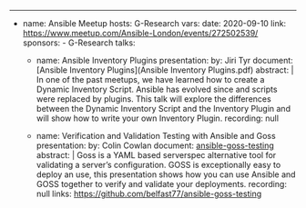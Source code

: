 ---
- name: Ansible Meetup
  hosts: G-Research
  vars:
    date: 2020-09-10
    link: https://www.meetup.com/Ansible-London/events/272502539/
    sponsors:
      - G-Research
  talks:
    - name: Ansible Inventory Plugins
      presentation:
        by: Jiri Tyr
        document: [Ansible Inventory Plugins](Ansible Inventory Plugins.pdf)
        abstract: |
          In one of the past meetups, we have learned how to create a Dynamic
          Inventory Script. Ansible has evolved since and scripts were replaced
          by plugins. This talk will explore the differences between the
          Dynamic Inventory Script and the Inventory Plugin and will show how
          to write your own Inventory Plugin.
        recording: null

    - name: Verification and Validation Testing with Ansible and Goss 
      presentation:
        by: Colin Cowlan
        document: [ansible-goss-testing](ansible-goss-testing.pdf)
        abstract: |
          Goss is a YAML based serverspec alternative tool for validating a 
          server’s configuration. GOSS is exceptionally easy to deploy an use, 
          this presentation shows how you can use Ansible and GOSS together 
          to verify and validate your deployments.
        recording: null
        links: https://github.com/belfast77/ansible-goss-testing

